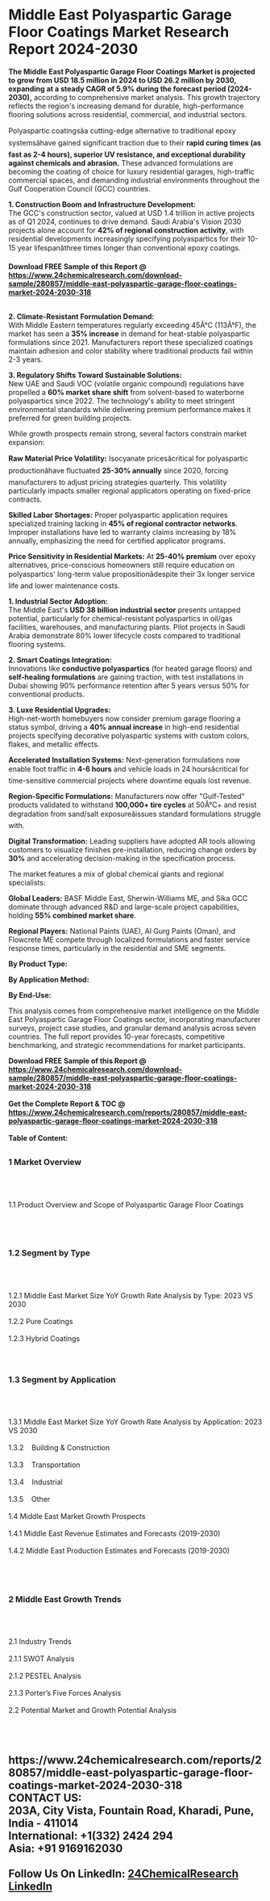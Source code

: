 <h1>Middle East Polyaspartic Garage Floor Coatings Market Research Report 2024-2030</h1><p><strong>The Middle East Polyaspartic Garage Floor Coatings Market is projected to grow from USD 18.5 million in 2024 to USD 26.2 million by 2030, expanding at a steady CAGR of 5.9% during the forecast period (2024-2030),</strong> according to comprehensive market analysis. This growth trajectory reflects the region's increasing demand for durable, high-performance flooring solutions across residential, commercial, and industrial sectors.</p><p>Polyaspartic coatingsâa cutting-edge alternative to traditional epoxy systemsâhave gained significant traction due to their <strong>rapid curing times (as fast as 2-4 hours), superior UV resistance, and exceptional durability against chemicals and abrasion.</strong> These advanced formulations are becoming the coating of choice for luxury residential garages, high-traffic commercial spaces, and demanding industrial environments throughout the Gulf Cooperation Council (GCC) countries.</p><p><strong>1. Construction Boom and Infrastructure Development:</strong><br>
The GCC's construction sector, valued at USD 1.4 trillion in active projects as of Q1 2024, continues to drive demand. Saudi Arabia's Vision 2030 projects alone account for <strong>42% of regional construction activity</strong>, with residential developments increasingly specifying polyaspartics for their 10-15 year lifespanâthree times longer than conventional epoxy coatings.</p><div><b>Download FREE Sample of this Report @ 
            <a href="https://www.24chemicalresearch.com/download-sample/280857/middle-east-polyaspartic-garage-floor-coatings-market-2024-2030-318">
            https://www.24chemicalresearch.com/download-sample/280857/middle-east-polyaspartic-garage-floor-coatings-market-2024-2030-318</a></b></div><br><p><strong>2. Climate-Resistant Formulation Demand:</strong><br>
With Middle Eastern temperatures regularly exceeding 45Â°C (113Â°F), the market has seen a <strong>35% increase</strong> in demand for heat-stable polyaspartic formulations since 2021. Manufacturers report these specialized coatings maintain adhesion and color stability where traditional products fail within 2-3 years. </p><p><strong>3. Regulatory Shifts Toward Sustainable Solutions:</strong><br>
New UAE and Saudi VOC (volatile organic compound) regulations have propelled a <strong>60% market share shift</strong> from solvent-based to waterborne polyaspartics since 2022. The technology's ability to meet stringent environmental standards while delivering premium performance makes it preferred for green building projects.</p><p>While growth prospects remain strong, several factors constrain market expansion:</p><p><strong>Raw Material Price Volatility:</strong> Isocyanate pricesâcritical for polyaspartic productionâhave fluctuated <strong>25-30% annually</strong> since 2020, forcing manufacturers to adjust pricing strategies quarterly. This volatility particularly impacts smaller regional applicators operating on fixed-price contracts.</p><p><strong>Skilled Labor Shortages:</strong> Proper polyaspartic application requires specialized training lacking in <strong>45% of regional contractor networks</strong>. Improper installations have led to warranty claims increasing by 18% annually, emphasizing the need for certified applicator programs.</p><p><strong>Price Sensitivity in Residential Markets:</strong> At <strong>25-40% premium</strong> over epoxy alternatives, price-conscious homeowners still require education on polyaspartics' long-term value propositionâdespite their 3x longer service life and lower maintenance costs.</p><p><strong>1. Industrial Sector Adoption:</strong><br>
The Middle East's <strong>USD 38 billion industrial sector</strong> presents untapped potential, particularly for chemical-resistant polyaspartics in oil/gas facilities, warehouses, and manufacturing plants. Pilot projects in Saudi Arabia demonstrate 80% lower lifecycle costs compared to traditional flooring systems.</p><p><strong>2. Smart Coatings Integration:</strong><br>
Innovations like <strong>conductive polyaspartics</strong> (for heated garage floors) and <strong>self-healing formulations</strong> are gaining traction, with test installations in Dubai showing 90% performance retention after 5 years versus 50% for conventional products.</p><p><strong>3. Luxe Residential Upgrades:</strong><br>
High-net-worth homebuyers now consider premium garage flooring a status symbol, driving a <strong>40% annual increase</strong> in high-end residential projects specifying decorative polyaspartic systems with custom colors, flakes, and metallic effects.</p><p><strong>Accelerated Installation Systems:</strong> Next-generation formulations now enable foot traffic in <strong>4-6 hours</strong> and vehicle loads in 24 hoursâcritical for time-sensitive commercial projects where downtime equals lost revenue.</p><p><strong>Region-Specific Formulations:</strong> Manufacturers now offer "Gulf-Tested" products validated to withstand <strong>100,000+ tire cycles</strong> at 50Â°C+ and resist degradation from sand/salt exposureâissues standard formulations struggle with.</p><p><strong>Digital Transformation:</strong> Leading suppliers have adopted AR tools allowing customers to visualize finishes pre-installation, reducing change orders by <strong>30%</strong> and accelerating decision-making in the specification process.</p><p>The market features a mix of global chemical giants and regional specialists:</p><p><strong>Global Leaders:</strong> BASF Middle East, Sherwin-Williams ME, and Sika GCC dominate through advanced R&amp;D and large-scale project capabilities, holding <strong>55% combined market share</strong>.</p><p><strong>Regional Players:</strong> National Paints (UAE), Al Gurg Paints (Oman), and Flowcrete ME compete through localized formulations and faster service response times, particularly in the residential and SME segments.</p><p><strong>By Product Type:</strong></p><p><strong>By Application Method:</strong></p><p><strong>By End-Use:</strong></p><p>This analysis comes from comprehensive market intelligence on the Middle East Polyaspartic Garage Floor Coatings sector, incorporating manufacturer surveys, project case studies, and granular demand analysis across seven countries. The full report provides 10-year forecasts, competitive benchmarking, and strategic recommendations for market participants.</p><div><b>Download FREE Sample of this Report @ 
            <a href="https://www.24chemicalresearch.com/download-sample/280857/middle-east-polyaspartic-garage-floor-coatings-market-2024-2030-318">
            https://www.24chemicalresearch.com/download-sample/280857/middle-east-polyaspartic-garage-floor-coatings-market-2024-2030-318</a></b></div><br><div><b>Get the Complete Report & TOC @ 
            <a href="https://www.24chemicalresearch.com/reports/280857/middle-east-polyaspartic-garage-floor-coatings-market-2024-2030-318">
            https://www.24chemicalresearch.com/reports/280857/middle-east-polyaspartic-garage-floor-coatings-market-2024-2030-318</a></b></div><br>
            <b>Table of Content:</b><p><h2><span style="font-size:16px"><strong>1 Market Overview&nbsp;&nbsp; &nbsp;</strong></span></h2><br />
<br />
<p>1.1 Product Overview and Scope of Polyaspartic Garage Floor Coatings&nbsp;</p><br />
<br />
<h2><strong><span style="font-size:16px">1.2 Segment by Type&nbsp;&nbsp; &nbsp;</span></strong></h2><br />
<br />
<p>1.2.1 Middle East Market Size YoY Growth Rate Analysis by Type: 2023 VS 2030&nbsp;&nbsp; &nbsp;<br /><br />
1.2.2 Pure Coatings&nbsp;&nbsp; &nbsp;<br /><br />
1.2.3 Hybrid Coatings<br /><br />
<br />
<h2><span style="font-size:16px"><strong>1.3 Segment by Application&nbsp;&nbsp;</strong></span></h2><br />
<br />
<p>1.3.1 Middle East Market Size YoY Growth Rate Analysis by Application: 2023 VS 2030&nbsp;&nbsp; &nbsp;<br /><br />
1.3.2&nbsp;&nbsp; &nbsp;Building & Construction<br /><br />
1.3.3&nbsp;&nbsp; &nbsp;Transportation<br /><br />
1.3.4&nbsp;&nbsp; &nbsp;Industrial<br /><br />
1.3.5&nbsp;&nbsp; &nbsp;Other<br /><br />
1.4 Middle East Market Growth Prospects&nbsp;&nbsp; &nbsp;<br /><br />
1.4.1 Middle East Revenue Estimates and Forecasts (2019-2030)&nbsp;&nbsp; &nbsp;<br /><br />
1.4.2 Middle East Production Estimates and Forecasts (2019-2030)&nbsp;&nbsp;</p><br />
<br />
<h2><span style="font-size:16px"><strong>2 Middle East Growth Trends&nbsp;&nbsp; &nbsp;</strong></span></h2><br />
<br />
<p>2.1 Industry Trends&nbsp;&nbsp; &nbsp;<br /><br />
2.1.1 SWOT Analysis&nbsp;&nbsp; &nbsp;<br /><br />
2.1.2 PESTEL Analysis&nbsp;&nbsp; &nbsp;<br /><br />
2.1.3 Porter&rsquo;s Five Forces Analysis&nbsp;&nbsp; &nbsp;<br /><br />
2.2 Potential Market and Growth Potential Analysis&nbsp;&nbsp; &nbsp;</p><br />
<br />
<h2><span style="fon</p><div><b>Get the Complete Report & TOC @ 
            <a href="https://www.24chemicalresearch.com/reports/280857/middle-east-polyaspartic-garage-floor-coatings-market-2024-2030-318">
            https://www.24chemicalresearch.com/reports/280857/middle-east-polyaspartic-garage-floor-coatings-market-2024-2030-318</a></b></div><br><b>CONTACT US:</b><br>
            203A, City Vista, Fountain Road, Kharadi, Pune, India - 411014<br>
            International: +1(332) 2424 294<br>
            Asia: +91 9169162030 <br><br>
            Follow Us On LinkedIn: <a href="https://www.linkedin.com/company/24chemicalresearch/">24ChemicalResearch LinkedIn</a>